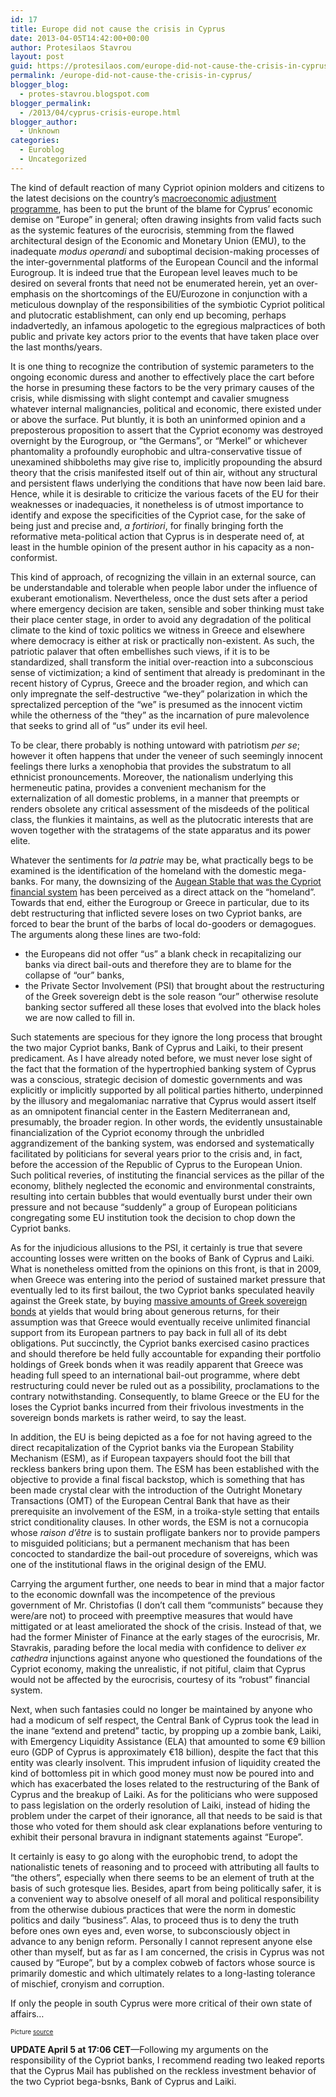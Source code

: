 ```yaml
---
id: 17
title: Europe did not cause the crisis in Cyprus
date: 2013-04-05T14:42:00+00:00
author: Protesilaos Stavrou
layout: post
guid: https://protesilaos.com/europe-did-not-cause-the-crisis-in-cyprus/
permalink: /europe-did-not-cause-the-crisis-in-cyprus/
blogger_blog:
  - protes-stavrou.blogspot.com
blogger_permalink:
  - /2013/04/cyprus-crisis-europe.html
blogger_author:
  - Unknown
categories:
  - Euroblog
  - Uncategorized
---
```

<div class="separator" style="clear: both; text-align: center;">
</div>

The kind of default reaction of many Cypriot opinion molders and citizens to the latest decisions on the country&#8217;s <a href="https://protesilaos.com/search/label/Cyprus" target="_blank">macroeconomic adjustment programme</a>, has been to put the brunt of the blame for Cyprus&#8217; economic demise on &#8220;Europe&#8221; in general; often drawing insights from valid facts such as the systemic features of the eurocrisis, stemming from the flawed architectural design of the Economic and Monetary Union (EMU), to the inadequate _modus operandi_ and suboptimal decision-making processes of the inter-governmental platforms of the European Council and the informal Eurogroup. It is indeed true that the European level leaves much to be desired on several fronts that need not be enumerated herein, yet an over-emphasis on the shortcomings of the EU/Eurozone in conjunction with a meticulous downplay of the responsibilities of the symbiotic Cypriot political and plutocratic establishment, can only end up becoming, perhaps indadvertedly, an infamous apologetic to the egregious malpractices of both public and private key actors prior to the events that have taken place over the last months/years.<a name="more"></a> 

It is one thing to recognize the contribution of systemic parameters to the ongoing economic duress and another to effectively place the cart before the horse in presuming these factors to be the very primary causes of the crisis, while dismissing with slight contempt and cavalier smugness whatever internal malignancies, political and economic, there existed under or above the surface. Put bluntly, it is both an uninformed opinion and a preposterous proposition to assert that the Cypriot economy was destroyed overnight by the Eurogroup, or &#8220;the Germans&#8221;, or &#8220;Merkel&#8221; or whichever phantomality a profoundly europhobic and ultra-conservative tissue of unexamined shibboleths may give rise to, implicitly propounding the absurd theory that the crisis manifested itself out of thin air, without any structural and persistent flaws underlying the conditions that have now been laid bare. Hence, while it is desirable to criticize the various facets of the EU for their weaknesses or inadequacies, it nonetheless is of utmost importance to identify and expose the specificities of the Cypriot case, for the sake of being just and precise and, _a fortiriori_, for finally bringing forth the reformative meta-political action that Cyprus is in desperate need of, at least in the humble opinion of the present author in his capacity as a non-conformist.

This kind of approach, of recognizing the villain in an external source, can be understandable and tolerable when people labor under the influence of exuberant emotionalism. Nevertheless, once the dust sets after a period where emergency decision are taken, sensible and sober thinking must take their place center stage, in order to avoid any degradation of the political climate to the kind of toxic politics we witness in Greece and elsewhere where democracy is either at risk or practically non-existent. As such, the patriotic palaver that often embellishes such views, if it is to be standardized, shall transform the initial over-reaction into a subconscious sense of victimization; a kind of sentiment that already is predominant in the recent history of Cyprus, Greece and the broader region, and which can only impregnate the self-destructive &#8220;we-they&#8221; polarization in which the sprectalized perception of the &#8220;we&#8221; is presumed as the innocent victim while the otherness of the &#8220;they&#8221; as the incarnation of pure malevolence that seeks to grind all of &#8220;us&#8221; under its evil heel.

To be clear, there probably is nothing untoward with patriotism _per se_; however it often happens that under the veneer of such seemingly innocent feelings there lurks a xenophobia that provides the substratum to all ethnicist pronouncements. Moreover, the nationalism underlying this hermeneutic patina, provides a convenient mechanism for the externalization of all domestic problems, in a manner that preempts or renders obsolete any critical assessment of the misdeeds of the political class, the flunkies it maintains, as well as the plutocratic interests that are woven together with the stratagems of the state apparatus and its power elite.

Whatever the sentiments for _la patrie_ may be, what practically begs to be examined is the identification of the homeland with the domestic mega-banks. For many, the downsizing of the [Augean Stable that was the Cypriot financial system](http://taxjustice.blogspot.co.uk/2013/04/for-cyprus-tax-haven-apologists-are-out.html) has been perceived as a direct attack on the &#8220;homeland&#8221;. Towards that end, either the Eurogroup or Greece in particular, due to its debt restructuring that inflicted severe loses on two Cypriot banks, are forced to bear the brunt of the barbs of local do-gooders or demagogues. The arguments along these lines are two-fold:

  * the Europeans did not offer &#8220;us&#8221; a blank check in recapitalizing our banks via direct bail-outs and therefore they are to blame for the collapse of &#8220;our&#8221; banks,
  * the Private Sector Involvement (PSI) that brought about the restructuring of the Greek sovereign debt is the sole reason &#8220;our&#8221; otherwise resolute banking sector suffered all these loses that evolved into the black holes we are now called to fill in.

Such statements are specious for they ignore the long process that brought the two major Cypriot banks, Bank of Cyprus and Laiki, to their present predicament. As I have already noted before, we must never lose sight of the fact that the formation of the hypertrophied banking system of Cyprus was a conscious, strategic decision of domestic governments and was explicitly or implicitly supported by all political parties hitherto, underpinned by the illusory and megalomaniac narrative that Cyprus would assert itself as an omnipotent financial center in the Eastern Mediterranean and, presumably, the broader region. In other words, the evidently unsustainable financialization of the Cypriot economy through the unbridled aggrandizement of the banking system, was endorsed and systematically facilitated by politicians for several years prior to the crisis and, in fact, before the accession of the Republic of Cyprus to the European Union. Such political reveries, of instituting the financial services as the pillar of the economy, blithely neglected the economic and environmental constraints, resulting into certain bubbles that would eventually burst under their own pressure and not because &#8220;suddenly&#8221; a group of European politicians congregating some EU institution took the decision to chop down the Cypriot banks.

As for the injudicious allusions to the PSI, it certainly is true that severe accounting losses were written on the books of Bank of Cyprus and Laiki. What is nonetheless omitted from the opinions on this front, is that in 2009, when Greece was entering into the period of sustained market pressure that eventually led to its first bailout, the two Cypriot banks speculated heavily against the Greek state, by buying <a href="http://www.reuters.com/article/2013/04/02/us-eurozone-cyprus-laiki-insight-idUSBRE9310GQ20130402" rel="nofollow" target="_blank">massive amounts of Greek sovereign bonds</a> at yields that would bring about generous returns, for their assumption was that Greece would eventually receive unlimited financial support from its European partners to pay back in full all of its debt obligations. Put succinctly, the Cypriot banks exercised casino practices and should therefore be held fully accountable for expanding their portfolio holdings of Greek bonds when it was readily apparent that Greece was heading full speed to an international bail-out programme, where debt restructuring could never be ruled out as a possibility, proclamations to the contrary notwithstanding. Consequently, to blame Greece or the EU for the loses the Cypriot banks incurred from their frivolous investments in the sovereign bonds markets is rather weird, to say the least.

In addition, the EU is being depicted as a foe for not having agreed to the direct recapitalization of the Cypriot banks via the European Stability Mechanism (ESM), as if European taxpayers should foot the bill that reckless bankers bring upon them. The ESM has been established with the objective to provide a final fiscal backstop, which is something that has been made crystal clear with the introduction of the Outright Monetary Transactions (OMT) of the European Central Bank that have as their prerequisite an involvement of the ESM, in a troika-style setting that entails strict conditionality clauses. In other words, the ESM is not a cornucopia whose _raison d&#8217;être_ is to sustain profligate bankers nor to provide pampers to misguided politicians; but a permanent mechanism that has been concocted to standardize the bail-out procedure of sovereigns, which was one of the institutional flaws in the original design of the EMU.

Carrying the argument further, one needs to bear in mind that a major factor to the economic downfall was the incompetence of the previous government of Mr. Christofias (I don&#8217;t call them &#8220;communists&#8221; because they were/are not) to proceed with preemptive measures that would have mittigated or at least ameliorated the shock of the crisis. Instead of that, we had the former Minister of Finance at the early stages of the eurocrisis, Mr. Stavrakis, parading before the local media with confidence to deliver _ex cathedra_ injunctions against anyone who questioned the foundations of the Cypriot economy, making the unrealistic, if not pitiful, claim that Cyprus would not be affected by the eurocrisis, courtesy of its &#8220;robust&#8221; financial system. 

Next, when such fantasies could no longer be maintained by anyone who had a modicum of self respect, the Central Bank of Cyprus took the lead in the inane &#8220;extend and pretend&#8221; tactic, by propping up a zombie bank, Laiki, with Emergency Liquidity Assistance (ELA) that amounted to some €9 billion euro (GDP of Cyprus is approximately €18 billion), despite the fact that this entity was clearly insolvent. This imprudent infusion of liquidity created the kind of bottomless pit in which good money must now be poured into and which has exacerbated the loses related to the restructuring of the Bank of Cyprus and the breakup of Laiki. As for the politicians who were supposed to pass legislation on the orderly resolution of Laiki, instead of hiding the problem under the carpet of their ignorance, all that needs to be said is that those who voted for them should ask clear explanations before venturing to exhibit their personal bravura in indignant statements against &#8220;Europe&#8221;.

It certainly is easy to go along with the europhobic trend, to adopt the nationalistic tenets of reasoning and to proceed with attributing all faults to &#8220;the others&#8221;, especially when there seems to be an element of truth at the basis of such grotesque lies. Besides, apart from being politically safer, it is a convenient way to absolve oneself of all moral and political responsibility from the otherwise dubious practices that were the norm in domestic politics and daily &#8220;business&#8221;. Alas, to proceed thus is to deny the truth before ones own eyes and, even worse, to subconsciously object in advance to any benign reform. Personally I cannot represent anyone else other than myself, but as far as I am concerned, the crisis in Cyprus was not caused by &#8220;Europe&#8221;, but by a complex cobweb of factors whose source is primarily domestic and which ultimately relates to a long-lasting tolerance of mischief, cronyism and corruption. 

If only the people in south Cyprus were more critical of their own state of affairs&#8230;

<span style="font-size: x-small;">Picture <a href="http://hellenicleaders.com/blog/cyprus-small-country-big-presidency/" rel="nofollow" target="_blank">source</a></span>

**UPDATE April 5 at 17:06 CET**—Following my arguments on the responsibility of the Cypriot banks, I recommend reading two leaked reports that the Cyprus Mail has published on the reckless investment behavior of the two Cypriot bega-bsnks, Bank of Cyprus and Laiki.
